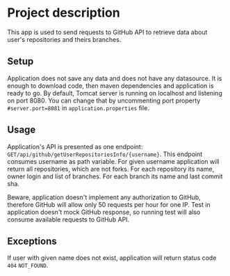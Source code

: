 # Project description
This app is used to send requests to GitHub API to retrieve data about user's repositories and theirs branches.

## Setup
Application does not save any data and does not have any datasource. It is enough to download code, then maven dependencies
and application is ready to go. By default, Tomcat server is running on localhost and listening on port 8080. You can
change that by uncommenting port property <code>#server.port=8081</code> in <code>application.properties</code> file.

## Usage
Application's API is presented as one endpoint: <code>GET</code><code>/api/github/getUserRepositoriesInfo/{username}</code>. This endpoint
consumes username as path variable. For given username 
application will return all repositories, which are not forks. For each repository its name, owner login and list of branches.
For each branch its name and last commit sha.

Beware, application doesn't implement any authorization to GitHub, therefore GitHub will allow only 50 requests per hour
for one IP. Test in application doesn't mock GitHub response, so running test will also consume available requests to 
GitHub API.

## Exceptions
If user with given name does not exist, application will return status code <code>404</code> <code>NOT_FOUND</code>.
